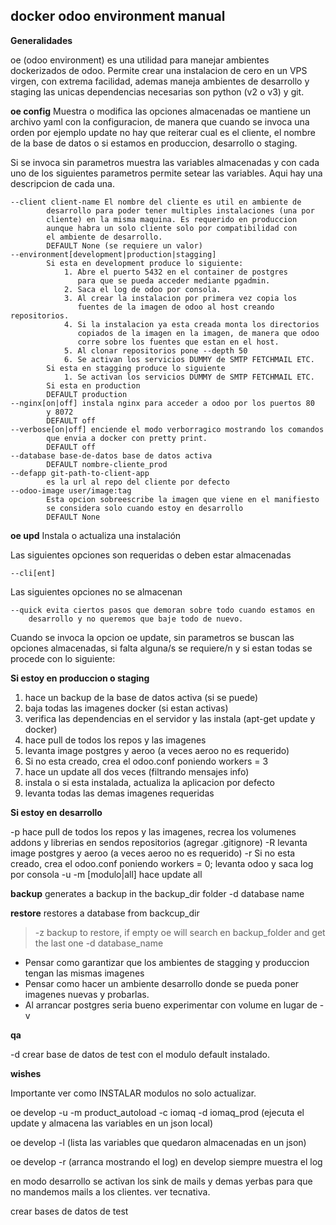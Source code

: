 docker odoo environment manual
------------------------------

**Generalidades**

oe (odoo environment) es una utilidad para manejar ambientes dockerizados 
de odoo. Permite crear una instalacion de cero en un VPS virgen, con 
extrema facilidad, ademas maneja ambientes de desarrollo y staging
las unicas dependencias necesarias son python (v2 o v3) y git.

**oe config** Muestra o modifica las opciones almacenadas
oe mantiene un archivo yaml con la configuracion, de manera que cuando
se invoca una orden por ejemplo update no hay que reiterar cual es el 
cliente, el nombre de la base de datos o si estamos en produccion,
desarrollo o staging.

Si se invoca sin parametros muestra las variables almacenadas y con cada
uno de los siguientes parametros permite setear las variables. Aqui hay 
una descripcion de cada una.

    --client client-name El nombre del cliente es util en ambiente de 
            desarrollo para poder tener multiples instalaciones (una por
            cliente) en la misma maquina. Es requerido en produccion 
            aunque habra un solo cliente solo por compatibilidad con 
            el ambiente de desarrollo.
            DEFAULT None (se requiere un valor)
    --environment[development|production|stagging] 
            Si esta en development produce lo siguiente:
                1. Abre el puerto 5432 en el container de postgres
                   para que se pueda acceder mediante pgadmin.
                2. Saca el log de odoo por consola.
                3. Al crear la instalacion por primera vez copia los 
                   fuentes de la imagen de odoo al host creando repositorios.
                4. Si la instalacion ya esta creada monta los directorios
                   copiados de la imagen en la imagen, de manera que odoo
                   corre sobre los fuentes que estan en el host.
                5. Al clonar repositorios pone --depth 50
                6. Se activan los servicios DUMMY de SMTP FETCHMAIL ETC.
            Si esta en stagging produce lo siguiente
                1. Se activan los servicios DUMMY de SMTP FETCHMAIL ETC.
            Si esta en production 
            DEFAULT production
    --nginx[on|off] instala nginx para acceder a odoo por los puertos 80
            y 8072 
            DEFAULT off
    --verbose[on|off] enciende el modo verborragico mostrando los comandos
            que envia a docker con pretty print.
            DEFAULT off
    --database base-de-datos base de datos activa
            DEFAULT nombre-cliente_prod
    --defapp git-path-to-client-app
            es la url al repo del cliente por defecto
    --odoo-image user/image:tag
            Esta opcion sobreescribe la imagen que viene en el manifiesto
            se considera solo cuando estoy en desarrollo
            DEFAULT None

**oe upd**  Instala o actualiza una instalación

Las siguientes opciones son requeridas o deben estar almacenadas

    --cli[ent]
    
Las siguientes opciones no se almacenan

    --quick evita ciertos pasos que demoran sobre todo cuando estamos en
        desarrollo y no queremos que baje todo de nuevo.

Cuando se invoca la opcion oe update, sin parametros se buscan las opciones
almacenadas, si falta alguna/s se requiere/n y si estan todas se procede
con lo siguiente:

**Si estoy en produccion o staging**

1. hace un backup de la base de datos activa (si se puede)
2. baja todas las imagenes docker (si estan activas)
3. verifica las dependencias en el servidor y las instala (apt-get update y docker)
4. hace pull de todos los repos y las imagenes
5. levanta image postgres y aeroo (a veces aeroo no es requerido)
6. Si no esta creado, crea el odoo.conf poniendo workers = 3
7. hace un update all dos veces (filtrando mensajes info)
8. instala o si esta instalada, actualiza la aplicacion por defecto
9. levanta todas las demas imagenes requeridas 

**Si estoy en desarrollo**

-p hace pull de todos los repos y las imagenes, recrea los volumenes addons y librerias en sendos repositorios (agregar .gitignore)
-R levanta image postgres y aeroo (a veces aeroo no es requerido)
-r Si no esta creado, crea el odoo.conf poniendo workers = 0; levanta odoo y saca log por consola
-u -m [modulo|all] hace update all

**backup** generates a backup in the backup_dir folder
    -d database name

**restore** restores a database from backcup_dir
> -z backup to restore, if empty oe will search en backup_folder and get the last one
> -d database_name

- Pensar como garantizar que los ambientes de stagging y produccion tengan las mismas imagenes
- Pensar como hacer un ambiente desarrollo donde se pueda poner imagenes nuevas y probarlas.
- Al arrancar postgres seria bueno experimentar con volume en lugar de -v

**qa**

-d crear base de datos de test con el modulo default instalado. 
    


**wishes**

Importante ver como INSTALAR modulos no solo actualizar.

oe develop -u -m product_autoload -c iomaq -d iomaq_prod (ejecuta el update y almacena las variables en un json local)

oe develop -l (lista las variables que quedaron almacenadas en un json)

oe develop -r (arranca mostrando el log) en develop siempre muestra el log

en modo desarrollo se activan los sink de mails y demas yerbas para que no mandemos mails a los clientes. ver tecnativa.

crear bases de datos de test 